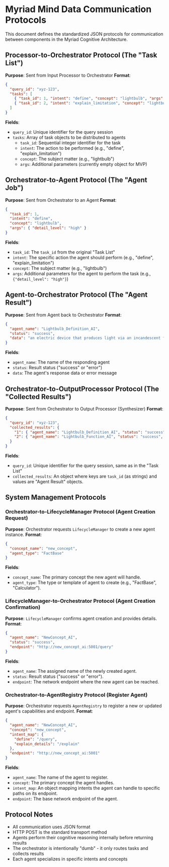 # Myriad Mind Data Communication Protocols

This document defines the standardized JSON protocols for communication between components in the Myriad Cognitive Architecture.

## Processor-to-Orchestrator Protocol (The "Task List")

**Purpose**: Sent from Input Processor to Orchestrator
**Format**:
```json
{
  "query_id": "xyz-123",
  "tasks": [
    { "task_id": 1, "intent": "define", "concept": "lightbulb", "args": {} },
    { "task_id": 2, "intent": "explain_limitation", "concept": "lightbulb", "args": {} }
  ]
}
```

**Fields**:
- `query_id`: Unique identifier for the query session
- `tasks`: Array of task objects to be distributed to agents
  - `task_id`: Sequential integer identifier for the task
  - `intent`: The action to be performed (e.g., "define", "explain_limitation")
  - `concept`: The subject matter (e.g., "lightbulb")
  - `args`: Additional parameters (currently empty object for MVP)

## Orchestrator-to-Agent Protocol (The "Agent Job")

**Purpose**: Sent from Orchestrator to an Agent
**Format**:
```json
{
  "task_id": 1,
  "intent": "define",
  "concept": "lightbulb",
  "args": { "detail_level": "high" }
}
```

**Fields**:
- `task_id`: The `task_id` from the original "Task List"
- `intent`: The specific action the agent should perform (e.g., "define", "explain_limitation")
- `concept`: The subject matter (e.g., "lightbulb")
- `args`: Additional parameters for the agent to perform the task (e.g., `{"detail_level": "high"}`)

## Agent-to-Orchestrator Protocol (The "Agent Result")

**Purpose**: Sent from Agent back to Orchestrator
**Format**:
```json
{
  "agent_name": "Lightbulb_Definition_AI",
  "status": "success",
  "data": "an electric device that produces light via an incandescent filament"
}
```

**Fields**:
- `agent_name`: The name of the responding agent
- `status`: Result status ("success" or "error")
- `data`: The agent's response data or error message

## Orchestrator-to-OutputProcessor Protocol (The "Collected Results")

**Purpose**: Sent from Orchestrator to Output Processor (Synthesizer)
**Format**:
```json
{
  "query_id": "xyz-123",
  "collected_results": {
    "1": { "agent_name": "Lightbulb_Definition_AI", "status": "success", "data": "an electric device..." },
    "2": { "agent_name": "Lightbulb_Function_AI", "status": "success", "data": "illuminates by converting..." }
  }
}
```

**Fields**:
- `query_id`: Unique identifier for the query session, same as in the "Task List"
- `collected_results`: An object where keys are `task_id` (as strings) and values are "Agent Result" objects.

## System Management Protocols

### Orchestrator-to-LifecycleManager Protocol (Agent Creation Request)

**Purpose**: Orchestrator requests `LifecycleManager` to create a new agent instance.
**Format**:
```json
{
  "concept_name": "new_concept",
  "agent_type": "FactBase"
}
```
**Fields**:
- `concept_name`: The primary concept the new agent will handle.
- `agent_type`: The type or template of agent to create (e.g., "FactBase", "Calculator").

### LifecycleManager-to-Orchestrator Protocol (Agent Creation Confirmation)

**Purpose**: `LifecycleManager` confirms agent creation and provides details.
**Format**:
```json
{
  "agent_name": "NewConcept_AI",
  "status": "success",
  "endpoint": "http://new_concept_ai:5001/query"
}
```
**Fields**:
- `agent_name`: The assigned name of the newly created agent.
- `status`: Result status ("success" or "error").
- `endpoint`: The network endpoint where the new agent can be reached.

### Orchestrator-to-AgentRegistry Protocol (Register Agent)

**Purpose**: Orchestrator requests `AgentRegistry` to register a new or updated agent's capabilities and endpoint.
**Format**:
```json
{
  "agent_name": "NewConcept_AI",
  "concept": "new_concept",
  "intent_map": {
    "define": "/query",
    "explain_details": "/explain"
  },
  "endpoint": "http://new_concept_ai:5001"
}
```
**Fields**:
- `agent_name`: The name of the agent to register.
- `concept`: The primary concept the agent handles.
- `intent_map`: An object mapping intents the agent can handle to specific paths on its endpoint.
- `endpoint`: The base network endpoint of the agent.

## Protocol Notes

- All communication uses JSON format
- HTTP POST is the standard transport method
- Agents perform their cognitive reasoning internally before returning results
- The orchestrator is intentionally "dumb" - it only routes tasks and collects results
- Each agent specializes in specific intents and concepts